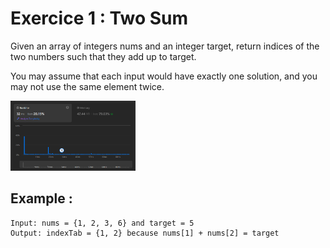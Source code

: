 # Exercice 1 : Two Sum

Given an array of integers nums and an integer target, return indices of the two numbers such that they add up to target.

You may assume that each input would have exactly one solution, and you may not use the same element twice.

<img src="../../assets/TwoSum.png" alt="Runtime and Memory Statistics" width="200"/>

## Example : 

    Input: nums = {1, 2, 3, 6} and target = 5 
    Output: indexTab = {1, 2} because nums[1] + nums[2] = target 
